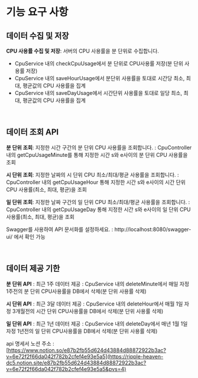 # 기능 요구 사항



## 데이터 수집 및 저장


**CPU 사용률 수집 및 저장**: 서버의 CPU 사용률을 분 단위로 수집합니다.
- CpuService 내의 checkCpuUsage에서 분 단위로 CPU사용률 저장(분 단위 사용률 저장)
- CpuService 내의 saveHourUsage에서 분단위 사용률을 토대로 시간당 최소, 최대, 평균값의 CPU 사용률을 집계
- CpuService 내의 saveDayUsage에서 시간단위 사용률을 토대로 일당 최소, 최대, 평균값의 CPU 사용률을 집계


<br/>


## 데이터 조회 API

**분 단위 조회**: 지정한 시간 구간의 분 단위 CPU 사용률을 조회합니다. : CpuController 내의 getCpuUsageMinute를 통해 지정한 시간 s와 e사이의 분 단위 CPU 사용률을 조회


**시 단위 조회**: 지정한 날짜의 시  단위 CPU 최소/최대/평균 사용률을 조회합니다. : CpuController 내의 getCpuUsageHour 통해 지정한 시간 s와 e사이의 시간 단위 CPU 사용률(최소, 최대, 평균)을 조회



**일 단위 조회**: 지정한 날짜 구간의 일  단위 CPU 최소/최대/평균 사용률을 조회합니다. : CpuController 내의 getCpuUsageDay 통해 지정한 시간 s와 e사이의 일 단위 CPU 사용률(최소, 최대, 평균)을 조회



Swagger를 사용하여 API 문서화를 설정하세요. : http://localhost:8080/swagger-ui/ 에서 확인 가능


<br/>


## 데이터 제공 기한


**분 단위 API** : 최근 1주 데이터 제공 : CpuService 내의 deleteMinute에서  매일 자정 1주전의 분 단위 CPU사용률을 DB에서 삭제(분 단위 사용률 삭제)


**시 단위 API** : 최근 3달 데이터 제공 : CpuService 내의 deleteHour에서  매월 1일 자정 3개월전의 시간 단위 CPU사용률을 DB에서 삭제(분 단위 사용률 삭제)


**일 단위 API** : 최근 1년 데이터 제공 : CpuService 내의 deleteDay에서  매년 1월 1일 자정 1년전의 일 단위 CPU사용률을 DB에서 삭제(분 단위 사용률 삭제)


api 명세서 노션 주소 : [https://www.notion.so/e87b2fb55d624d43884d88872922b3ac?v=6e72f2f66da042f782b2cfef4e93e5a5](https://ripple-heaven-dc5.notion.site/e87b2fb55d624d43884d88872922b3ac?v=6e72f2f66da042f782b2cfef4e93e5a5&pvs=4)

